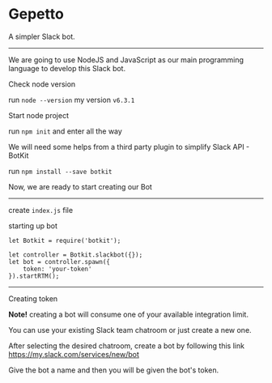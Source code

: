 # Gepetto

A simpler Slack bot.

---

We are going to use NodeJS and JavaScript as our main programming language to develop this Slack bot.

Check node version

run `node --version` my version `v6.3.1`

Start node project

run `npm init` and enter all the way

We will need some helps from a third party plugin to simplify Slack API - BotKit

run `npm install --save botkit`

Now, we are ready to start creating our Bot

---

create `index.js` file

starting up bot 

```
let Botkit = require('botkit');

let controller = Botkit.slackbot({});
let bot = controller.spawn({ 
    token: 'your-token'
}).startRTM();
```

---

Creating token

**Note!** creating a bot will consume one of your available integration limit. 

You can use your existing Slack team chatroom or just create a new one.

After selecting the desired chatroom, create a bot by following this link https://my.slack.com/services/new/bot

Give the bot a name and then you will be given the bot's token.